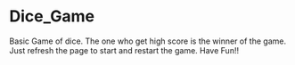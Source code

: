# Dice_Game
Basic Game of dice. The one who get high score is the winner of the game. Just refresh the page to start and restart the game. Have Fun!!
